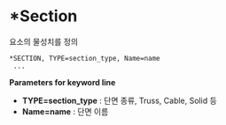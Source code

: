 # *Section

요소의 물성치를 정의

```
*SECTION, TYPE=section_type, Name=name
 ...
```

__Parameters for keyword line__

- __TYPE=section_type__ : 단면 종류, Truss, Cable, Solid 등
- __Name=name__ : 단면 이름